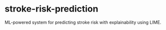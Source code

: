 # stroke-risk-prediction
ML-powered system for predicting stroke risk with explainability using LIME.
